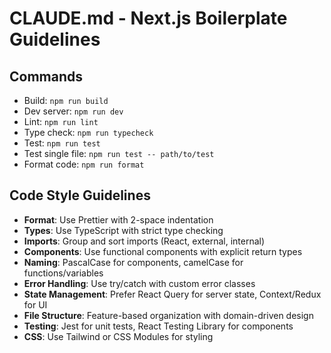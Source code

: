 # CLAUDE.md - Next.js Boilerplate Guidelines

## Commands
- Build: `npm run build`
- Dev server: `npm run dev`
- Lint: `npm run lint`
- Type check: `npm run typecheck`
- Test: `npm run test`
- Test single file: `npm run test -- path/to/test`
- Format code: `npm run format`

## Code Style Guidelines
- **Format**: Use Prettier with 2-space indentation
- **Types**: Use TypeScript with strict type checking
- **Imports**: Group and sort imports (React, external, internal)
- **Components**: Use functional components with explicit return types
- **Naming**: PascalCase for components, camelCase for functions/variables
- **Error Handling**: Use try/catch with custom error classes
- **State Management**: Prefer React Query for server state, Context/Redux for UI
- **File Structure**: Feature-based organization with domain-driven design
- **Testing**: Jest for unit tests, React Testing Library for components
- **CSS**: Use Tailwind or CSS Modules for styling